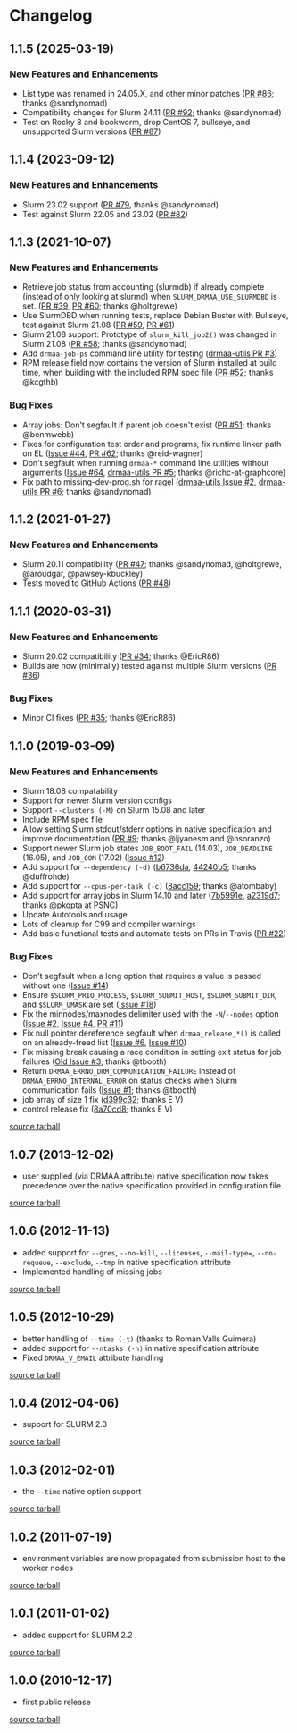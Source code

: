 Changelog
=========

1.1.5 (2025-03-19)
------------------

### New Features and Enhancements

* List type was renamed in 24.05.X, and other minor patches ([PR #86][pr86]; thanks @sandynomad)
* Compatibility changes for Slurm 24.11 ([PR #92][pr92]; thanks @sandynomad)
* Test on Rocky 8 and bookworm, drop CentOS 7, bullseye, and unsupported Slurm versions ([PR #87][pr87])

[pr92]: https://github.com/natefoo/slurm-drmaa/pull/92
[pr86]: https://github.com/natefoo/slurm-drmaa/pull/86
[pr87]: https://github.com/natefoo/slurm-drmaa/pull/87

1.1.4 (2023-09-12)
------------------

### New Features and Enhancements

- Slurm 23.02 support ([PR #79][pr79], thanks @sandynomad)
- Test against Slurm 22.05 and 23.02 ([PR #82][pr82])

[pr79]: https://github.com/natefoo/slurm-drmaa/pull/79
[pr82]: https://github.com/natefoo/slurm-drmaa/pull/82

1.1.3 (2021-10-07)
------------------

### New Features and Enhancements

- Retrieve job status from accounting (slurmdb) if already complete (instead of only looking at slurmd) when `SLURM_DRMAA_USE_SLURMDBD` is set. ([PR #39][pr39], [PR #60][pr60]; thanks @holtgrewe)
- Use SlurmDBD when running tests, replace Debian Buster with Bullseye, test against Slurm 21.08 ([PR #59][pr59], [PR #61][pr61])
- Slurm 21.08 support: Prototype of `slurm_kill_job2()` was changed in Slurm 21.08 ([PR #58][pr58]; thanks @sandynomad)
- Add `drmaa-job-ps` command line utility for testing ([drmaa-utils PR #3][utils-pr3])
- RPM release field now contains the version of Slurm installed at build time, when building with the included RPM spec file ([PR #52][pr52]; thanks @kcgthb)

### Bug Fixes

- Array jobs: Don't segfault if parent job doesn't exist ([PR #51][pr51]; thanks @benmwebb)
- Fixes for configuration test order and programs, fix runtime linker path on EL ([Issue #44][issue44], [PR #62][pr62]; thanks @reid-wagner)
- Don't segfault when running `drmaa-*` command line utilities without arguments ([Issue #64][issue64], [drmaa-utils PR #5][utils-pr5]; thanks @richc-at-graphcore)
- Fix path to missing-dev-prog.sh for ragel ([drmaa-utils Issue #2][utils-issue2], [drmaa-utils PR #6][utils-pr6]; thanks @sandynomad)

[pr39]: https://github.com/natefoo/slurm-drmaa/pull/39
[pr51]: https://github.com/natefoo/slurm-drmaa/pull/51
[pr52]: https://github.com/natefoo/slurm-drmaa/pull/52
[pr58]: https://github.com/natefoo/slurm-drmaa/pull/58
[pr59]: https://github.com/natefoo/slurm-drmaa/pull/59
[pr60]: https://github.com/natefoo/slurm-drmaa/pull/60
[pr61]: https://github.com/natefoo/slurm-drmaa/pull/61
[pr62]: https://github.com/natefoo/slurm-drmaa/pull/62
[issue44]: https://github.com/natefoo/slurm-drmaa/issues/44
[issue64]: https://github.com/natefoo/slurm-drmaa/issues/64
[utils-pr3]: https://github.com/natefoo/drmaa-utils/pull/3
[utils-pr5]: https://github.com/natefoo/drmaa-utils/pull/5
[utils-pr6]: https://github.com/natefoo/drmaa-utils/pull/6
[utils-issue2]: https://github.com/natefoo/drmaa-utils/issues/2

1.1.2 (2021-01-27)
------------------

### New Features and Enhancements

- Slurm 20.11 compatibility ([PR #47][pr47]; thanks @sandynomad, @holtgrewe, @aroudgar, @pawsey-kbuckley)
- Tests moved to GitHub Actions ([PR #48][pr48])

[pr47]: https://github.com/natefoo/slurm-drmaa/pull/47
[pr48]: https://github.com/natefoo/slurm-drmaa/pull/48

1.1.1 (2020-03-31)
------------------

### New Features and Enhancements

- Slurm 20.02 compatibility ([PR #34][pr34]; thanks @EricR86)
- Builds are now (minimally) tested against multiple Slurm versions ([PR #36][pr36])

### Bug Fixes

- Minor CI fixes ([PR #35][pr35]; thanks @EricR86)

[pr34]: https://github.com/natefoo/slurm-drmaa/pull/34
[pr35]: https://github.com/natefoo/slurm-drmaa/pull/35
[pr36]: https://github.com/natefoo/slurm-drmaa/pull/36

1.1.0 (2019-03-09)
------------------

### New Features and Enhancements

- Slurm 18.08 compatability
- Support for newer Slurm version configs
- Support `--clusters (-M)` on Slurm 15.08 and later
- Include RPM spec file
- Allow setting Slurm stdout/stderr options in native specification and improve documentation ([PR #9][pr9]; thanks @ljyanesm and @nsoranzo)
- Support newer Slurm job states `JOB_BOOT_FAIL` (14.03), `JOB_DEADLINE` (16.05), and `JOB_OOM` (17.02) ([Issue #12][issue12])
- Add support for `--dependency (-d)` ([b6736da][b6736da], [44240b5][44240b5]; thanks @duffrohde)
- Add support for `--cpus-per-task (-c)` ([8acc159][8acc159]; thanks @atombaby)
- Add support for array jobs in Slurm 14.10 and later ([7b5991e][7b5991e], [a2319d7][a2319d7]; thanks @pkopta at PSNC)
- Update Autotools and usage
- Lots of cleanup for C99 and compiler warnings
- Add basic functional tests and automate tests on PRs in Travis ([PR #22][pr22])

### Bug Fixes

- Don't segfault when a long option that requires a value is passed without one ([Issue #14][issue14])
- Ensure `$SLURM_PRIO_PROCESS`, `$SLURM_SUBMIT_HOST`, `$SLURM_SUBMIT_DIR`, and `$SLURM_UMASK` are set ([Issue #18][issue18])
- Fix the minnodes/maxnodes delimiter used with the `-N`/`--nodes` option ([Issue #2][issue2], [Issue #4][issue4], [PR #11][pr11])
- Fix null pointer dereference segfault when `drmaa_release_*()` is called on an already-freed list ([Issue #6][issue6], [Issue #10][issue10])
- Fix missing break causing a race condition in setting exit status for job failures ([Old Issue #3][old-issue3]; thanks @tbooth)
- Return `DRMAA_ERRNO_DRM_COMMUNICATION_FAILURE` instead of `DRMAA_ERRNO_INTERNAL_ERROR` on status checks when Slurm communication fails ([Issue #1][issue1]; thanks @tbooth)
- job array of size 1 fix ([d399c32][d399c32]; thanks E V)
- control release fix ([8a70cd8][8a70cd8]; thanks E V)

[pr22]: https://github.com/natefoo/slurm-drmaa/pull/22
[pr11]: https://github.com/natefoo/slurm-drmaa/pull/11
[pr9]: https://github.com/natefoo/slurm-drmaa/pull/9
[issue18]: https://github.com/natefoo/slurm-drmaa/issues/18
[issue14]: https://github.com/natefoo/slurm-drmaa/issues/14
[issue12]: https://github.com/natefoo/slurm-drmaa/issues/12
[issue10]: https://github.com/natefoo/slurm-drmaa/issues/10
[issue6]: https://github.com/natefoo/slurm-drmaa/issues/6
[issue4]: https://github.com/natefoo/slurm-drmaa/issues/4
[issue2]: https://github.com/natefoo/slurm-drmaa/issues/2
[issue1]: https://github.com/natefoo/slurm-drmaa/issues/1
[44240b5]: https://github.com/natefoo/slurm-drmaa/commit/44240b514d89f2896ca946763ee7e0fb111098b8
[b6736da]: https://github.com/natefoo/slurm-drmaa/commit/b6736da1382ee63fe5b7f92cfeb032c19278fa78
[8acc159]: https://github.com/natefoo/slurm-drmaa/commit/8acc159de4c5a73c5ebcac78078fb91e6c510a03
[7b5991e]: https://github.com/natefoo/slurm-drmaa/commit/7b5991efc03ab14fdc9e7af67dc91f6085e4d648
[a2319d7]: https://github.com/natefoo/slurm-drmaa/commit/a2319d7ddee4946a6fc466db4abef7588bd424d3
[d399c32]: https://github.com/natefoo/slurm-drmaa/commit/d399c32bbfbe915df97f8e45eb307dd556587631
[8a70cd8]: https://github.com/natefoo/slurm-drmaa/commit/8a70cd8bd8d56cc1e2f5f45768e898a9d4ebe86c
[old-issue3]: https://github.com/natefoo/slurm-drmaa-old/issues/3

[source tarball](https://github.com/natefoo/slurm-drmaa/releases/download/1.1.0/slurm-drmaa-1.1.0.tar.gz "slurm-drmaa-1.1.0.tar.gz (941.6 KB)")

1.0.7 (2013-12-02)
------------------

- user supplied (via DRMAA attribute) native specification now takes precedence over the native specification provided in configuration file.

[source tarball](https://github.com/natefoo/slurm-drmaa/releases/download/1.0.7/slurm-drmaa-1.0.7.tar.gz "slurm-drmaa-1.0.7.tar.gz (718.0 KB)")

1.0.6 (2012-11-13)
------------------

- added support for `--gres`, `--no-kill`, `--licenses`, `--mail-type=`, `--no-requeue`, `--exclude`, `--tmp` in native specification attribute
- Implemented handling of missing jobs

[source tarball](https://github.com/natefoo/slurm-drmaa/releases/download/1.0.6/slurm-drmaa-1.0.6.tar.gz "slurm-drmaa-1.0.6.tar.gz (731.5 KB)")

1.0.5 (2012-10-29)
------------------

- better handling of `--time (-t)` (thanks to Roman Valls Guimera)
- added support for `--ntasks (-n)` in native specification attribute
- Fixed `DRMAA_V_EMAIL` attribute handling

[source tarball](https://github.com/natefoo/slurm-drmaa/releases/download/1.0.5/slurm-drmaa-1.0.5.tar.gz "slurm-drmaa-1.0.5.tar.gz (731.6 KB)")

1.0.4 (2012-04-06)
------------------

- support for SLURM 2.3

[source tarball](https://github.com/natefoo/slurm-drmaa/releases/download/1.0.4/slurm-drmaa-1.0.4.tar.gz "slurm-drmaa-1.0.4.tar.gz (729.0 KB)")

1.0.3 (2012-02-01)
------------------

- the `--time` native option support

[source tarball](https://github.com/natefoo/slurm-drmaa/releases/download/1.0.3/slurm-drmaa-1.0.3.tar.gz "slurm-drmaa-1.0.3.tar.gz (729.0 KB)")

1.0.2 (2011-07-19)
------------------

- environment variables are now propagated from submission host to the worker nodes

[source tarball](https://github.com/natefoo/slurm-drmaa/releases/download/1.0.2/slurm_drmaa-1.0.2.tar.gz "slurm_drmaa-1.0.2.tar.gz (727.5 KB)")

1.0.1 (2011-01-02)
------------------

- added support for SLURM 2.2

[source tarball](https://github.com/natefoo/slurm-drmaa/releases/download/1.0.1/slurm_drmaa-1.0.1.tar.gz "slurm_drmaa-1.0.1.tar.gz (709.5 KB)")

1.0.0 (2010-12-17)
------------------

- first public release

[source tarball](https://github.com/natefoo/slurm-drmaa/releases/download/1.0.0/slurm_drmaa-1.0.0.tar.gz "slurm_drmaa-1.0.0.tar.gz (708.9 KB)")
